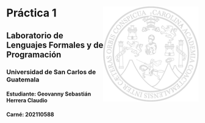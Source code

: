 # <img align="right"  src="https://github.com/SebastianHerrera/LFP_202110588/blob/main/Reportes/LogoUSAC.png?raw=false" width="250px"/> Práctica 1                                         


## Laboratorio de Lenguajes Formales y de Programación
### Universidad de San Carlos de Guatemala
#### Estudiante: Geovanny Sebastián Herrera Claudio
#### Carné: 202110588
